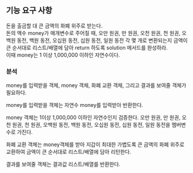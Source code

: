 ## 기능 요구 사항
돈을 출금할 대 큰 금액의 화폐 위주로 받는다.<br>
돈의 액수 money가 매개변수로 주어질 때, 오만 원권, 만 원권, 오천 원권, 천 원권, 오백원 동전, 백원 동전, 오십원 동전, 십원 동전, 일원 동전 각 몇 개로 변환되는지 금액이 큰 순서대로 리스트/배열에 담아 return 하도록 solution 메서드를 완성하라.<br>
이때 money는 1 이상 1,000,000 이하인 자연수이다.

### 분석
money를 입력받을 객체, money 객체, 화폐 교환 객체, 그리고 결과를 보여줄 객체가 필요하다.

money를 입력받을 객체는 자연수 money를 입력받아 반환한다.

money 객체는 1이상 1,000,000 이하인 자연수인지 검증한다.
오만 원권, 만 원권, 오천 원권, 천 원권, 오백원 동전, 백원 동전, 오십원 동전, 십원 동전, 일원 동전을 멤버변수로 가진다.

화폐 교환 객체는 money객체를 받아 지갑이 최대한 가볍도록 큰 금액의 화폐 위주로 교환하여 금액이 큰 순서대로 리스트/배열에 담아 리턴한다.

결과를 보여줄 객체는 결과값 리스트/배열를 반환한다.